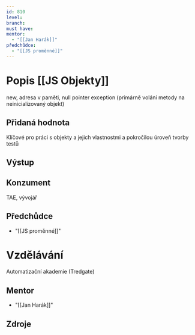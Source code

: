 ```yaml
---
id: 810
level: 
branch: 
must have: 
mentor: 
  - "[[Jan Harák]]"
předchůdce: 
  - "[[JS proměnné]]"
---
```



# Popis [[JS Objekty]]
new, adresa v paměti, null pointer exception (primárně volání metody na neinicializovaný objekt)

## Přidaná hodnota
Klíčové pro práci s objekty a jejich vlastnostmi a pokročilou úroveň tvorby testů

## Výstup


## Konzument
TAE, vývojář

## Předchůdce

  - "[[JS proměnné]]"

# Vzdělávání
Automatizační akademie (Tredgate)

## Mentor

  - "[[Jan Harák]]"

## Zdroje
